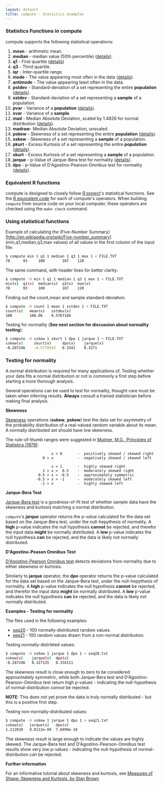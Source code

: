 ```yaml
---
layout: default
title: compute - Statistics examples
---
```


### Statistics Functions in compute

compute supports the following statistical operations:

1. **mean** - arithmetic mean.
2. **median** - median value (50th percentile) ([details](http://en.wikipedia.org/wiki/Median)).
3. **q1**   - First quartile ([details](http://en.wikipedia.org/wiki/Quartile))
4. **q3**   - Third quartile.
5. **iqr**  - Inter-quartile range.
6. **mode** - The value appearing most often in the data ([details](http://en.wikipedia.org/wiki/Mode_%28statistics%29)).
7. **antimode** - The value appearing least often in the data.
8. **pstdev** - Standard-deviation of a set representing the entire **population** ([details](http://en.wikipedia.org/wiki/Standard_deviation)).
9. **sstdev** - Standard-deviation of a set representing a **sample** of a population.
10. **pvar**  - Variance of a **population** ([details](http://en.wikipedia.org/wiki/Variance)).
11. **svar**  - Variance of a **sample**.
12. **mad**   - Median Absolute Deviation, scaled by 1.4826 for normal distribution ([details](http://en.wikipedia.org/wiki/Median_absolute_deviation)).
13. **madraw**- Median Absolute Deviation, unscaled.
14. **pskew** - Skewness of a set representing the entire **population** ([details](http://en.wikipedia.org/wiki/Skewness)).
15. **sskew** - Skewness of a set representing a **sample** of a population.
16. **pkurt** - Excess Kurtosis of a set representing the entire **population** ([details](http://en.wikipedia.org/wiki/Kurtosis)).
17. **skurt** - Excess Kurtosis of a set representing a **sample** of a population.
18. **jarque** - p-Value of Jarque-Bera test for normality ([details](http://en.wikipedia.org/wiki/Jarque%E2%80%93Bera_test)).
19. **dpo**   - p-Value of D'Agostino-Pearson Omnibus test for normality ([details](http://en.wikipedia.org/wiki/D%27Agostino%27s_K-squared_test#Omnibus_K2_statistic)).

### Equivalent R functions

compute is designed to closely follow [R project](http://www.r-project.org/)'s
statistical functions. See the [R equivalent code](./files/operators.R) for each
of compute's operators. When building `compute` from source code on your local computer,
these operators are checked using the `make check` command.

### Using statistical functions

Example of calculating the (Five-Number Summary)[http://en.wikipedia.org/wiki/Five-number_summary] (min,q1,median,q3,max values) of all values in the first column of the input file:

```sh
$ compute min 1 q1 1 median 1 q3 1 max 1 < FILE.TXT
78      93     100        107    120
```

The same command, with header lines for better clarity:

```sh
$ compute -H min 1 q1 1 median 1 q3 1 max 1 < FILE.TXT
min(x)  q1(x)  median(x)  q3(x)  max(x)
78      93     100        107    120
```

Finding out the count,mean and sample standard-deviation:

```sh
$ compute -H count 1 mean 1 sstdev 1 < FILE.TXT
count(x)   mean(x)   sstdev(x)
100        100.06    9.5767184
```

Testing for normality (**See next section for discussion about normality testing**):

```sh
$ compute -H sskew 1 skurt 1 dpo 1 jarque 1 < FILE.TXT
sskew(x)     skurt(x)     dpo(x)    jarque(x)
-0.207246    -0.5770543   0.3341    0.3271
```

### Testing for normality

A normal distribution is required for many applications of. Testing whether your
data fits a normal distribution or not is commonly a first step before starting a
more thorough analysis.

Several operations can be used to test for normality, thought care must be taken
when inferring results. **Always** consult a trained statistician before making final
analysis.

**Skewness**

[Skewness](http://en.wikipedia.org/wiki/Skewness) operations (**sskew**, **pskew**)
test the data set for asymmetry of the probability distribution of a real-valued
random variable about its mean. A normally distributed set should have low skewness.

The rule-of-thumb ranges were suggested in [Mulmer, M.G., Principles of Statistics (1979)](http://store.doverpublications.com/0486637603.html):

```
                     x > 0       -  positively skewed / skewed right
                 0 > x           -  negatively skewed / skewed left

                     x > 1       -  highly skewed right
                 1 > x >  0.5    -  moderately skewed right
               0.5 > x > -0.5    -  approximately symmetric
              -0.5 > x > -1      -  moderately skewed left
                -1 > x           -  highly skewed left
```

**Jarque-Bera Test**

[Jarque-Bera test](http://en.wikipedia.org/wiki/Jarque%E2%80%93Bera_test) is a
goodness-of-fit test of whether sample data have the skewness and kurtosis
matching a normal distribution.

`compute`'s **jarque** operator returns the p-value calculated for the data set
based on the Jarque-Bera test, under the null-hepythesis of normality.
A **high** p-value indicates the null hypothesis **cannot** be rejected,
and therefor the input data **might** be normally distributed.
A **low** p-value indicates the null hypothesis **can** be rejected, and the
data is likely not normally distributed.

**D'Agostino-Peason Omnibus Test**

[D'Agostino-Pearson Omnibus test](http://en.wikipedia.org/wiki/D%27Agostino%27s_K-squared_test#Omnibus_K2_statistic) detects deviations from normality due to either skewness or kurtosis.

Similarly to **jarque** operator, the **dpo** operator returns the p-value calculated for the data set
based on the Jarque-Bera test, under the null-hepythesis of normality.
A **high** p-value indicates the null hypothesis **cannot** be rejected,
and therefor the input data **might** be normally distributed.
A **low** p-value indicates the null hypothesis **can** be rejected, and the
data is likely not normally distributed.


**Examples - Testing for normality**

The files used in the following examples:

- [seq20](./files/seq20.txt) - 100 normally-distributed random values.
- [seq21](./files/seq21.txt) - 100 random values drawn from a non-normal distribution.

Testing normally-distribted values:

```sh
$ compute -H sskew 1 jarque 1 dpo 1 < seq20.txt
sskew(x)    jarque(x)  dpo(x)
-0.207246   0.327135   0.334111
```

The skewness result is close enough to zero to be considered approximately symmetric,
while both Jarque-Bera test and D'Agostino-Pearson-Omnibus test return high p-values -
indicating the null-hypothesis of normal-distribution *cannot* be rejected.

**NOTE**: This does not yet prove the data is truly normally distributed - but this is a
positive first step.


Testing non-normally-distributed values:

```sh
$ compute -H sskew 1 jarque 1 dpo 1 < seq21.txt
sskew(x)   jarque(x)   dpo(x)
1.212020   8.0113e-09  7.6899e-10
```

The skewness result is large enough to indicate the values are highly skewed.
The Jarque-Bera test and D'Agostino-Pearson-Omnibus test results show very low p-values -
indicating the null-hypothesis of normal-distribution *can* be rejected.


**Further information**

For an informative tutorial about skewness and kurtosis, see [Measures of Shape: Skewness and Kurtosis, by Stan Brown](http://www.tc3.edu/instruct/sbrown/stat/shape.htm)
